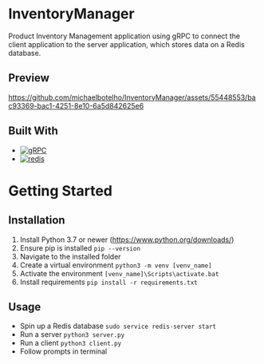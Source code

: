 # InventoryManager
 Product Inventory Management application using gRPC to connect the client application to the server application, which stores data on a Redis database.
 
## Preview
https://github.com/michaelbotelho/InventoryManager/assets/55448553/bac93369-bac1-4251-8e10-6a5d842625e6

## Built With
 * <a href='https://grpc.io/' target="_blank"><img alt='gRPC' src='https://img.shields.io/badge/gRPC-100000?style=for-the-badge&logo=gRPC&logoColor=244C5A&labelColor=244C5A&color=244C5A'/></a>
 * <a href='https://redis.com' target="_blank"><img alt='redis' src='https://img.shields.io/badge/Redis-100000?style=for-the-badge&logo=redis&logoColor=244C5A&labelColor=DC382C&color=DC382C'/></a>


# Getting Started
## Installation
 1. Install Python 3.7 or newer (https://www.python.org/downloads/)
 2. Ensure pip is installed ```pip --version```
 3. Navigate to the installed folder
 4. Create a virtual environment ```python3 -m venv [venv_name]```
 5. Activate the environment ```[venv_name]\Scripts\activate.bat```
 6. Install requirements ```pip install -r requirements.txt```

## Usage
 - Spin up a Redis database ```sudo service redis-server start```
 - Run a server ```python3 server.py```
 - Run a client ```python3 client.py```
 - Follow prompts in terminal
